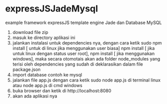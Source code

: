 expressJSJadeMysql
==================

example framework expressJS template engine Jade dan Database MySQL

1. download file zip
2. masuk ke directory aplikasi ini 
3. jalankan instalasi untuk dependencies nya, dengan cara ketik sudo npm install [ untuk di linux jika menggunakan user biasa]
   npm install [ jika untuk linux dengan status user root],
   npm install [ jika menggunakan windows], 
   maka secara otomotais akan ada folder node_modules yang terisi oleh dependencies yang sudah di deklarasikan dalam file package.json
4. import database contoh ke mysql
5. jalankan file app.js dengan cara ketik sudo node app.js di terminal linux atau node app.js di cmd windows
6. buka browser dan ketik di http://localhost:8080
7. akan ada aplikasi nya
